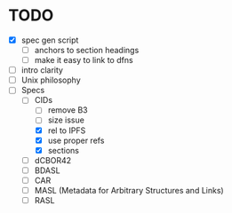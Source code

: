 
# TODO

- [x] spec gen script
  - [ ] anchors to section headings
  - [ ] make it easy to link to dfns
- [ ] intro clarity
- [ ] Unix philosophy
- [ ] Specs
  - [ ] CIDs
    - [ ] remove B3
    - [ ] size issue
    - [x] rel to IPFS
    - [x] use proper refs
    - [x] sections
  - [ ] dCBOR42
  - [ ] BDASL
  - [ ] CAR
  - [ ] MASL (Metadata for Arbitrary Structures and Links)
  - [ ] RASL
